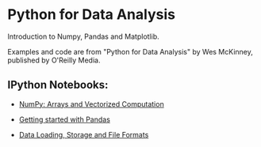 # Python for Data Analysis

Introduction to Numpy, Pandas and Matplotlib.

Examples and code are from "Python for Data Analysis" by Wes McKinney, published by O'Reilly Media.

## IPython Notebooks:

- [NumPy: Arrays and Vectorized Computation](https://nbviewer.jupyter.org/github/vorsatti/Python-for-Data-Analysis/blob/master/NumPy.ipynb)

- [Getting started with Pandas](https://nbviewer.jupyter.org/github/vorsatti/Python-for-Data-Analysis/blob/master/Getting%20started%20with%20Pandas.ipynb)

- [Data Loading, Storage and File Formats](https://nbviewer.jupyter.org/github/vorsatti/Python-for-Data-Analysis/blob/master/Data%20Loading%2C%20Storage%20and%20File%20Formats.ipynb)